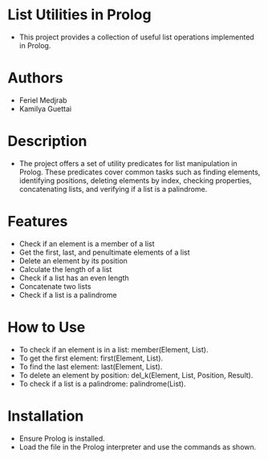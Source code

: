 # List Utilities in Prolog
- This project provides a collection of useful list operations implemented in Prolog.

# Authors
- Feriel Medjrab
- Kamilya Guettai
# Description
- The project offers a set of utility predicates for list manipulation in Prolog. These predicates cover common tasks such as finding elements, identifying positions, deleting elements by index, checking properties, concatenating lists, and verifying if a list is a palindrome.

 # Features
- Check if an element is a member of a list
- Get the first, last, and penultimate elements of a list
- Delete an element by its position
- Calculate the length of a list
- Check if a list has an even length
- Concatenate two lists
- Check if a list is a palindrome
# How to Use
- To check if an element is in a list: member(Element, List).
- To get the first element: first(Element, List).
- To find the last element: last(Element, List).
- To delete an element by position: del_k(Element, List, Position, Result).
- To check if a list is a palindrome: palindrome(List).
# Installation
- Ensure Prolog is installed.
- Load the file in the Prolog interpreter and use the commands as shown.